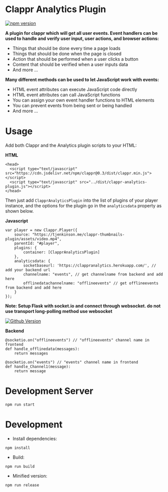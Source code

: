 # Clappr Analytics Plugin

[![npm version](https://badge.fury.io/js/clappr-analytics-plugin.svg)](https://github.com/vishalkalola1/clappr-analytics-plugin)

**A plugin for clappr which will get all user events. Event handlers can be used to handle and verify user input, user actions, and browser actions:**

* Things that should be done every time a page loads
* Things that should be done when the page is closed
* Action that should be performed when a user clicks a button
* Content that should be verified when a user inputs data
* And more ...

**Many different methods can be used to let JavaScript work with events:**

* HTML event attributes can execute JavaScript code directly
* HTML event attributes can call JavaScript functions
* You can assign your own event handler functions to HTML elements
* You can prevent events from being sent or being handled
* And more ...

# Usage
Add both Clappr and the Analytics plugin scripts to your HTML:

**HTML**
```
<head>
  <script type="text/javascript" src="https://cdn.jsdelivr.net/npm/clappr@0.3/dist/clappr.min.js"></script>
  <script type="text/javascript" src="../dist/clappr-analytics-plugin.js"></script>
</head>
```

Then just add `ClapprAnalyticsPlugin` into the list of plugins of your player instance, and the options for the plugin go in the `analyticsdata` property as shown below.

**Javascript**
```
var player = new Clappr.Player({
    source: "https://tjenkinson.me/clappr-thumbnails-plugin/assets/video.mp4",
    parentId: "#player",
    plugins: {
        container: [ClapprAnalyticsPlugin]
    },
    analyticsdata: {
        socketbaseurl: 'https://clappranalytics.herokuapp.com/', // add your backend url
        channelname: "events", // get channelname from backend and add here
        offlinedatachannelname: "offlineevents" // get offlineevents from backend and add here
    }
});
```

**Note: Setup Flask with socket.io and connect through websocket. do not use transport long-polling method use websocket**

[![Github Version](https://badge.fury.io/gh/vishalkalola1%2FClappr-Analytics-Plugin.svg)](https://vishalkalola1.github.io/Clappr-Analytics-Plugin/)

**Backend**
```
@socketio.on("offlineevents") // "offlineevents" channel name in frontend
def handle_offlinedata(messages):
    return messages
    
@socketio.on("events") // "events" channel name in frontend
def handle_Channel1(message):
    return message
```

# Development Server
`npm run start`

# Development
* Install dependencies:

`npm install`

* Build:

`npm run build`

* Minified version:

`npm run release`
